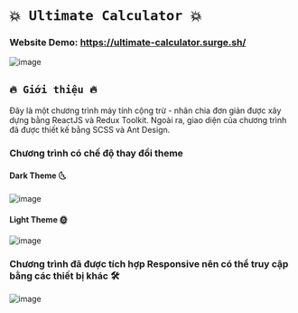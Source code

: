 # `💥 Ultimate Calculator 💥`

### Website Demo: https://ultimate-calculator.surge.sh/

![image](https://user-images.githubusercontent.com/108577140/201071453-ccdbf5d5-df6b-4184-9db7-263fe0ef1d45.png)

## `🔥 Giới thiệu 🔥`

Đây là một chương trình máy tính cộng trừ - nhân chia đơn giản được xây dựng bằng ReactJS và Redux Toolkit. Ngoài ra, giao diện của chương trình đã được thiết kế bằng SCSS và Ant Design.

### Chương trình có chế độ thay đổi theme

#### Dark Theme 🌜

![image](https://user-images.githubusercontent.com/108577140/201071981-57ff6d65-14f9-4413-9be9-c8f8183e116d.png)


#### Light Theme 🌞

![image](https://user-images.githubusercontent.com/108577140/201072268-e0338a72-dc1a-4564-82a9-2737bec43f51.png)


### Chương trình đã được tích hợp Responsive nên có thể truy cập bằng các thiết bị khác 🛠


![image](https://user-images.githubusercontent.com/108577140/201073571-ea32b926-fe91-41cc-9d70-044d03332b56.png)
